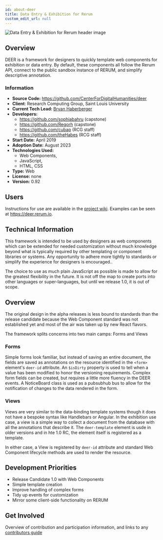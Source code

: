 ```yaml
---
id: about-deer
title: Data Entry & Exhibition for Rerum
custom_edit_url: null
---
```

<!-- A header image is optional; if used should be no greater than 200x600 -->
![Data Entry & Exhibition for Rerum header image](https://deer.rerum.io/images/deerlogo_banner.jpg)

## Overview

DEER is a framework for designers to quickly template web components for exhibition or data entry. By default, these components all follow the Rerum API, connect to the public sandbox instance of RERUM, and simplify descriptive annotation.

### Information

- **Source Code:** <https://github.com/CenterForDigitalHumanities/deer>
- **Client**: Research Computing Group, Saint Louis University
- **Current Tech Lead:** [Bryan Haberberger](https://github.com/theHabes)
- **Developers:**
  - https://github.com/sophiabahru (capstone)
  - https://github.com/Regorh (capstone)
  - https://github.com/cubap (RCG staff)
  - https://github.com/theHabes (RCG staff)
- **Start Date:** April 2019
- **Adoption Date:** August 2023
- **Technologies Used:** 
  - Web Components,
  - JavaScript,
  - HTML, CSS
- **Type:** Web
- **License:** none
- **Version:** 0.92

## Users

Instructions for use are available in the [project wiki](https://github.com/CenterForDigitalHumanities/deer/wiki/Using-DEER-in-your-project). 
Examples can be seen at https://deer.rerum.io.

## Technical Information

This framework is intended to be used by designers as web components which can be extended for needed customization without much knowledge beyond what is typically required by other templating or component libraries or systems. Any opportunity to adhere more tightly to standards or simplify the experience for designers is encouraged..

The choice to use as much plain JavaScript as possible is made to allow for the greatest flexibility in the future. It is not off the map to create ports into other languages or super-languages, but until we release 1.0, it is out of scope.

## Overview
 
The original design in the alpha releases is less bound to standards than the release candidate because the Web Component standard was not established yet and most of the air was taken up by new React flavors.

The framework splits concerns into two main camps: Forms and Views

### Forms

Simple forms look familiar, but instead of saving an entire document, the fields are saved as annotations on the resource identified in the `<form>` element's `deer-id` attribute. An `$isDirty` property is used to tell when a value has been modified to honor the versioning requirements. Complex form fields can be created, but requires a little more fluency in the DEER events. A NoticeBoard class is used as a pubsubhub bus to allow for the notification of changes to the data rendered in the form.

### Views

Views are very similar to the data-binding template systems though it does not have a bespoke syntax like Handlebars or Angular. In the exhibition use case, a view is a simple way to collect a document from the database with all the annotations that describe it. The `deer-template` element is usde in older versions and in hte 1.0 RC, the element itself is registered as a template.

In either case, a View is registered by `deer-id` attribute and standard Web Component lifecycle methods are used to render the resource.

## Development Priorities

- Release Candidate 1.0 with Web Components
- Simple template creation
- Improve handling of complex forms
- Tidy up events for customization
- Mirror some client-side functionality on RERUM

## Get Involved

<!-- A group photo is optional; if used should be no greater than 800x800 -->
<!--![Group Photo Alt Text](group.jpg) -->

Overview of contribution and participation information, and links to any [contributors guide](https://github.com/CenterForDigitalHumanities/deer/blob/main/CONTRIBUTING.md)
